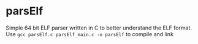 # parsElf

Simple 64 bit ELF parser written in C to better understand the ELF format.
Use `gcc parsElf.c parsElf_main.c -o parsElf` to compile and link
